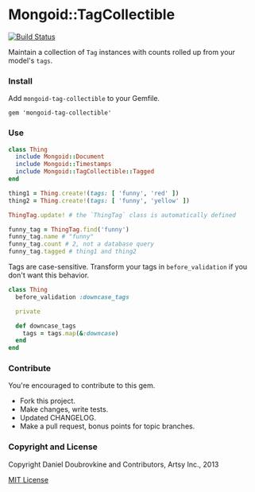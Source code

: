 Mongoid::TagCollectible
=======================

[![Build Status](https://travis-ci.org/dblock/mongoid-tag-collectible.png)](https://travis-ci.org/dblock/mongoid-tag-collectible)

Maintain a collection of `Tag` instances with counts rolled up from your model's `tags`.

### Install

Add `mongoid-tag-collectible` to your Gemfile.

```
gem 'mongoid-tag-collectible'
```

### Use

``` ruby
class Thing
  include Mongoid::Document
  include Mongoid::Timestamps
  include Mongoid::TagCollectible::Tagged
end

thing1 = Thing.create!(tags: [ 'funny', 'red' ])
thing2 = Thing.create!(tags: [ 'funny', 'yellow' ])

ThingTag.update! # the `ThingTag` class is automatically defined

funny_tag = ThingTag.find('funny')
funny_tag.name # "funny"
funny_tag.count # 2, not a database query
funny_tag.tagged # thing1 and thing2
```

Tags are case-sensitive. Transform your tags in `before_validation` if you don't want this behavior.

``` ruby
class Thing
  before_validation :downcase_tags

  private

  def downcase_tags
    tags = tags.map(&:downcase)
  end
end
```

### Contribute

You're encouraged to contribute to this gem.

* Fork this project.
* Make changes, write tests.
* Updated CHANGELOG.
* Make a pull request, bonus points for topic branches.

### Copyright and License

Copyright Daniel Doubrovkine and Contributors, Artsy Inc., 2013

[MIT License](LICENSE.md)
